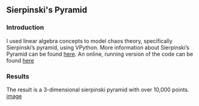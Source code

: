 ﻿
## Sierpinski's Pyramid
### Introduction
I used linear algebra concepts to model chaos theory, specifically Sierpinski’s pyramid, using VPython. More information about Sierpinski’s Pyramid can be found [here](https://en.wikipedia.org/wiki/Sierpi%C5%84ski_triangle). 
An online, running version of the code can be found [here](https://trinket.io/glowscript/06a1627be1)

### Results
The result is a 3-dimensional sierpinski pyramid with over 10,000 points.
[image](https://user-images.githubusercontent.com/35256233/71882381-5545f380-316f-11ea-9fdc-211d225cc033.png)


